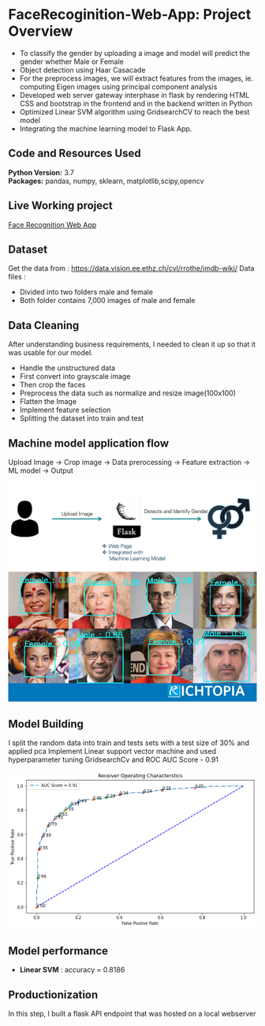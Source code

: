 # FaceRecoginition-Web-App: Project Overview 
* To classify the gender by uploading a image and model will predict the gender whether Male or Female 
* Object detection using Haar Casacade 
* For the preprocess images, we will extract features from the images, ie. computing Eigen images using principal component analysis 
* Developed web server gateway interphase in flask by rendering HTML CSS and bootstrap in the frontend and in the backend written in Python
* Optimized Linear SVM algorithm using GridsearchCV to reach the best model
* Integrating the machine learning model to Flask App.


## Code and Resources Used 
**Python Version:** 3.7  
**Packages:** pandas, numpy, sklearn, matplotlib,scipy,opencv

## Live Working project
[Face Recognition Web App](http://169.63.212.53:8085/)

## Dataset
Get the data from : https://data.vision.ee.ethz.ch/cvl/rrothe/imdb-wiki/
Data files :
* Divided into two folders male and female
* Both folder contains 7,000 images of male and female

## Data Cleaning
After understanding business requirements, I needed to clean it up so that it was usable for our model.

* Handle the unstructured data
* First convert into grayscale image 
*	Then crop the faces
*	Preprocess the data such as normalize and resize image(100x100) 
* Flatten the Image
* Implement feature selection
* Splitting the dataset into train and test 
  

## Machine model application flow

Upload Image -> Crop image -> Data prerocessing -> Feature extraction -> ML model -> Output

![alt text](https://github.com/vaibhavt14/FaceRecoginition-Web-App/blob/main/images/002.PNG "Objective of business")
![alt text](https://github.com/vaibhavt14/FaceRecoginition-Web-App/blob/main/test.jpg "Gender prediction")


## Model Building 

I split the random data into train and tests sets with a test size of 30% and applied pca 
Implement Linear support vector machine and used hyperparameter tuning GridsearchCv and ROC
AUC Score - 0.91

![alt text](https://github.com/vaibhavt14/FaceRecoginition-Web-App/blob/main/roc.png "ROC")


## Model performance

*	**Linear SVM** : accuracy = 0.8186


## Productionization 
In this step, I built a flask API endpoint that was hosted on a local webserver 






